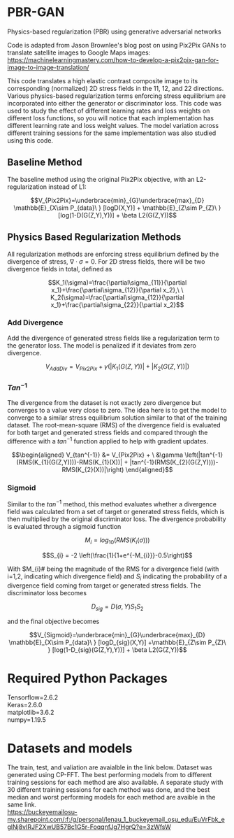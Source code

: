 # PBR-GAN
Physics-based regularization (PBR) using generative adversarial networks

Code is adapted from Jason Brownlee's blog post on using Pix2Pix GANs to translate satellite images to Google Maps images: https://machinelearningmastery.com/how-to-develop-a-pix2pix-gan-for-image-to-image-translation/

This code translates a high elastic contrast composite image to its corresponding (normalized) 2D stress fields in the 11, 12, and 22 directions. Various physics-based regularization terms enforcing stress equilibrium are incorporated into either the generator or discriminator loss. This code was used to study the effect of different learning rates and loss weights on different loss functions, so you will notice that each implementation has different learning rate and loss weight values. The model variation across different training sessions for the same implementation was also studied using this code.

## Baseline Method
The baseline method using the original Pix2Pix objective, with an L2-regularization instead of L1:
 ```math
 V_{Pix2Pix}=\underbrace{min}_{G}\underbrace{max}_{D} \mathbb{E}_{X\sim P_{data}\ } [logD(X,Y)] + \mathbb{E}_{Z\sim P_{Z}\ } [log(1-D(G(Z,Y),Y))]  + \beta L2(G(Z,Y))
 ```
## Physics Based Regularization Methods
All regularization methods are enforcing stress equilibrium defined by the divergence of stress, $\nabla\cdot\sigma=0$. For 2D stress fields, there will be two divergence fields in total, defined as
```math
K_1(\sigma)=\frac{\partial\sigma_{11}}{\partial x_1}+\frac{\partial\sigma_{12}}{\partial x_2},\ \ K_2(\sigma)=\frac{\partial\sigma_{12}}{\partial x_1}+\frac{\partial\sigma_{22}}{\partial x_2}
```
### Add Divergence
Add the divergence of generated stress fields like a regularization term to the generator loss. The model is penalized if it deviates from zero divergence.
```math
 V_{Add Div}= V_{Pix2Pix} + \gamma \left(|K_{1}(G(Z,Y))| + |K_{2}(G(Z,Y))|\right)
```
### $Tan^{-1}$
The divergence from the dataset is not exactly zero divergence but converges to a value very close to zero. The idea here is to get the model to converge to a similar stress equilibrium solution similar to that of the training dataset. The root-mean-square (RMS) of the divergence field is evaluated for both target and generated stress fields and compared through the difference with a $tan^{-1}$ function applied to help with gradient updates.
```math
\begin{aligned}
V_{tan^{-1}} &= V_{Pix2Pix} + \
&\gamma \left(|tan^{-1}(RMS(K_{1}(G(Z,Y))))-RMS(K_{1}(X))| +
|tan^{-1}(RMS(K_{2}(G(Z,Y))))-RMS(K_{2}(X))|\right)
\end{aligned}
```
### Sigmoid
Similar to the $tan^{-1}$ method, this method evaluates whether a divergence field was calculated from a set of target or generated stress fields, which is then multiplied by the original discriminator loss. The divergence probability is evaluated through a sigmoid function

```math
M_{i} = log_{10}(RMS({K}_{i}(\sigma)))
```
```math
S_{i} = -2 \left(\frac{1}{1+e^{-M_{i}}}-0.5\right)
```
With $M_{i}# being the magnitude of the RMS for a divergence field (with i=1,2, indicating which divergence field) and $S_{i}$ indicating the probability of a divergence field coming from target or generated stress fields. The discriminator loss becomes
```math
D_{sig} = D(\sigma,Y)S_{1}S_{2}
```
and the final objective becomes
```math
V_{Sigmoid}=\underbrace{min}_{G}\underbrace{max}_{D} \mathbb{E}_{X\sim P_{data}\ } [logD_{sig}(X,Y)] 
    +\mathbb{E}_{Z\sim P_{Z}\ } [log(1-D_{sig}(G(Z,Y),Y))] 
    + \beta L2(G(Z,Y))
```
  
# Required Python Packages

Tensorflow=2.6.2  
Keras=2.6.0  
matplotlib=3.6.2  
numpy=1.19.5  

# Datasets and models
The train, test, and valiation are avaialble in the link below. Dataset was generated using CP-FFT. The best performing models from to different training sessions for each method are also available. A separate study with 30 different training sessions for each method was done, and the best median and worst performing models for each method are avaible in the same link.  
https://buckeyemailosu-my.sharepoint.com/:f:/g/personal/lenau_1_buckeyemail_osu_edu/EuVrFbk_eglNj8vIRJF2XwUB57Bc1G5r-FoqqnfJg7HgrQ?e=3zWfsW
